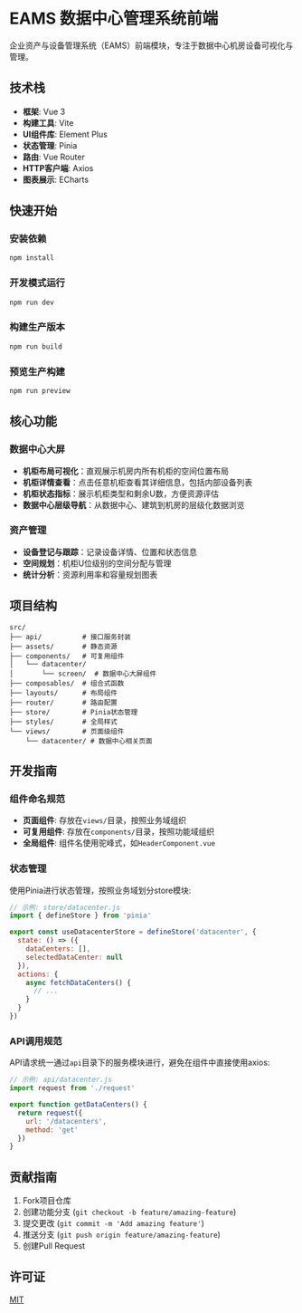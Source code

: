 # EAMS 数据中心管理系统前端

企业资产与设备管理系统（EAMS）前端模块，专注于数据中心机房设备可视化与管理。

## 技术栈

- **框架**: Vue 3
- **构建工具**: Vite
- **UI组件库**: Element Plus
- **状态管理**: Pinia
- **路由**: Vue Router
- **HTTP客户端**: Axios
- **图表展示**: ECharts

## 快速开始

### 安装依赖

```bash
npm install
```

### 开发模式运行

```bash
npm run dev
```

### 构建生产版本

```bash
npm run build
```

### 预览生产构建

```bash
npm run preview
```

## 核心功能

### 数据中心大屏

- **机柜布局可视化**：直观展示机房内所有机柜的空间位置布局
- **机柜详情查看**：点击任意机柜查看其详细信息，包括内部设备列表
- **机柜状态指标**：展示机柜类型和剩余U数，方便资源评估
- **数据中心层级导航**：从数据中心、建筑到机房的层级化数据浏览

### 资产管理

- **设备登记与跟踪**：记录设备详情、位置和状态信息
- **空间规划**：机柜U位级别的空间分配与管理
- **统计分析**：资源利用率和容量规划图表

## 项目结构

```
src/
├── api/          # 接口服务封装
├── assets/       # 静态资源
├── components/   # 可复用组件
│   └── datacenter/
│       └── screen/  # 数据中心大屏组件
├── composables/  # 组合式函数
├── layouts/      # 布局组件
├── router/       # 路由配置
├── store/        # Pinia状态管理
├── styles/       # 全局样式
└── views/        # 页面级组件
    └── datacenter/ # 数据中心相关页面
```

## 开发指南

### 组件命名规范

- **页面组件**: 存放在`views/`目录，按照业务域组织
- **可复用组件**: 存放在`components/`目录，按照功能域组织
- **全局组件**: 组件名使用驼峰式，如`HeaderComponent.vue`

### 状态管理

使用Pinia进行状态管理，按照业务域划分store模块:

```javascript
// 示例: store/datacenter.js
import { defineStore } from 'pinia'

export const useDatacenterStore = defineStore('datacenter', {
  state: () => ({
    dataCenters: [],
    selectedDataCenter: null
  }),
  actions: {
    async fetchDataCenters() {
      // ...
    }
  }
})
```

### API调用规范

API请求统一通过`api`目录下的服务模块进行，避免在组件中直接使用axios:

```javascript
// 示例: api/datacenter.js
import request from './request'

export function getDataCenters() {
  return request({
    url: '/datacenters',
    method: 'get'
  })
}
```

## 贡献指南

1. Fork项目仓库
2. 创建功能分支 (`git checkout -b feature/amazing-feature`)
3. 提交更改 (`git commit -m 'Add amazing feature'`)
4. 推送分支 (`git push origin feature/amazing-feature`)
5. 创建Pull Request

## 许可证

[MIT](LICENSE)
